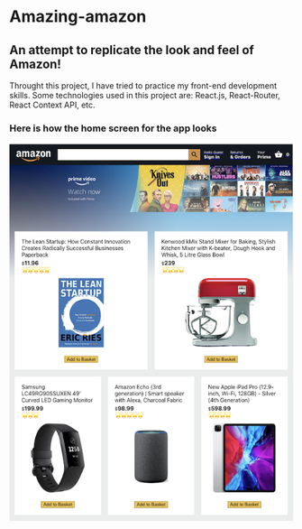 # Amazing-amazon

## An attempt to replicate the look and feel of Amazon!

Throught this project, I have tried to practice my front-end development skills. Some technologies used in this project are: React.js, React-Router, React Context API, etc.

### Here is how the home screen for the app looks
![Preview of homepage](amazin-amazon.png)
